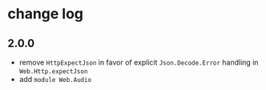 # change log

## 2.0.0

  - remove `HttpExpectJson` in favor of explicit `Json.Decode.Error` handling in `Web.Http.expectJson`
  - add `module Web.Audio`
